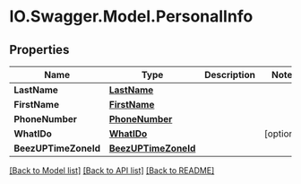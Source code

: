 # IO.Swagger.Model.PersonalInfo
## Properties

Name | Type | Description | Notes
------------ | ------------- | ------------- | -------------
**LastName** | [**LastName**](LastName.md) |  | 
**FirstName** | [**FirstName**](FirstName.md) |  | 
**PhoneNumber** | [**PhoneNumber**](PhoneNumber.md) |  | 
**WhatIDo** | [**WhatIDo**](WhatIDo.md) |  | [optional] 
**BeezUPTimeZoneId** | [**BeezUPTimeZoneId**](BeezUPTimeZoneId.md) |  | 

[[Back to Model list]](../README.md#documentation-for-models) [[Back to API list]](../README.md#documentation-for-api-endpoints) [[Back to README]](../README.md)

